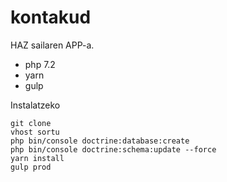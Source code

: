 kontakud
========

HAZ sailaren APP-a.

   - php 7.2
   - yarn
   - gulp
   
   
Instalatzeko

    git clone
    vhost sortu
    php bin/console doctrine:database:create
    php bin/console doctrine:schema:update --force
    yarn install
    gulp prod       
